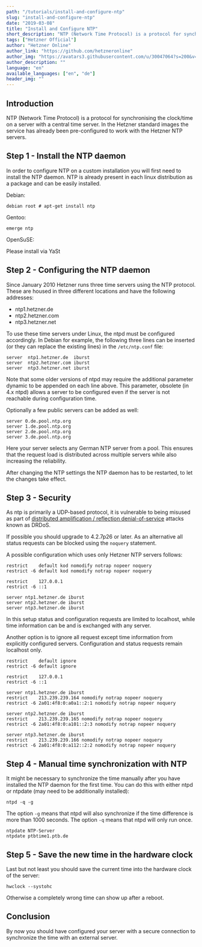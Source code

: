 ```yaml
---
path: "/tutorials/install-and-configure-ntp"
slug: "install-and-configure-ntp"
date: "2019-03-08"
title: "Install and Configure NTP"
short_description: "NTP (Network Time Protocol) is a protocol for synchronising the clock/time on a server with a central time server."
tags: ["Hetzner Official"]
author: "Hetzner Online"
author_link: "https://github.com/hetzneronline"
author_img: "https://avatars3.githubusercontent.com/u/30047064?s=200&v=4"
author_description: ""
language: "en"
available_languages: ["en", "de"]
header_img: ""
---
```



## Introduction

NTP (Network Time Protocol) is a protocol for synchronising the clock/time on a server with a central time server. In the Hetzner standard images the service has already been pre-configured to work with the Hetzner NTP servers.

## Step 1 - Install the NTP daemon

In order to configure NTP on a custom installation you will first need to install the NTP daemon. NTP is already present in each linux distribution as a package and can be easily installed.

Debian:

`debian root # apt-get install ntp`

Gentoo:

`emerge ntp`

OpenSuSE:

Please install via YaSt

## Step 2 - Configuring the NTP daemon

Since January 2010 Hetzner runs three time servers using the NTP protocol. These are housed in three different locations and have the following addresses:

* ntp1.hetzner.de
* ntp2.hetzner.com
* ntp3.hetzner.net

To use these time servers under Linux, the ntpd must be configured accordingly. In Debian for example, the following three lines can be inserted (or they can replace the existing lines) in the `/etc/ntp.conf` file:

```
server  ntp1.hetzner.de  iburst
server  ntp2.hetzner.com iburst
server  ntp3.hetzner.net iburst
```

Note that some older versions of ntpd may require the additional parameter dynamic to be appended on each line above. This parameter, obsolete (in 4.x ntpd) allows a server to be configured even if the server is not reachable during configuration time.

Optionally a few public servers can be added as well:

```
server 0.de.pool.ntp.org
server 1.de.pool.ntp.org
server 2.de.pool.ntp.org
server 3.de.pool.ntp.org
```
Here your server selects any German NTP server from a pool. This ensures that the request load is distributed across multiple servers while also increasing the reliability.

After changing the NTP settings the NTP daemon has to be restarted, to let the changes take effect.

## Step 3 - Security

As ntp is primarily a UDP-based protocol, it is vulnerable to being misused as part of [distributed amplification / reflection denial-of-service](http://thehackernews.com/2014/01/Network-Time-Protocol-Reflection-DDoS-Attack-Tool.html) attacks known as DRDoS.

If possible you should upgrade to 4.2.7p26 or later. As an alternative all status requests can be blocked using the `noquery` statement.

A possible configuration which uses only Hetzner NTP servers follows:

```
restrict    default kod nomodify notrap nopeer noquery
restrict -6 default kod nomodify notrap nopeer noquery

restrict    127.0.0.1
restrict -6 ::1

server ntp1.hetzner.de iburst
server ntp2.hetzner.de iburst
server ntp3.hetzner.de iburst
```
In this setup status and configuration requests are limited to localhost, while time information can be and is exchanged with any server.

Another option is to ignore all request except time information from explicitly configured servers. Configuration and status requests remain localhost only.

```
restrict    default ignore
restrict -6 default ignore

restrict    127.0.0.1
restrict -6 ::1

server ntp1.hetzner.de iburst
restrict    213.239.239.164 nomodify notrap nopeer noquery
restrict -6 2a01:4f8:0:a0a1::2:1 nomodify notrap nopeer noquery

server ntp2.hetzner.de iburst
restrict    213.239.239.165 nomodify notrap nopeer noquery
restrict -6 2a01:4f8:0:a101::2:3 nomodify notrap nopeer noquery

server ntp3.hetzner.de iburst
restrict    213.239.239.166 nomodify notrap nopeer noquery
restrict -6 2a01:4f8:0:a112::2:2 nomodify notrap nopeer noquery
```

## Step 4 - Manual time synchronization with NTP

It might be necessary to synchronize the time manually after you have installed the NTP daemon for the first time. You can do this with either ntpd or ntpdate (may need to be additionally installed):

`ntpd -q -g`

The option `-g` means that ntpd will also synchronize if the time difference is more than 1000 seconds. The option `-q` means that ntpd will only run once.

```
ntpdate NTP-Server
ntpdate ptbtime1.ptb.de
```

## Step 5 - Save the new time in the hardware clock

Last but not least you should save the current time into the hardware clock of the server:

`hwclock --systohc`

Otherwise a completely wrong time can show up after a reboot.

## Conclusion

By now you should have configured your server with a secure connection to synchronize the time with an external server.
